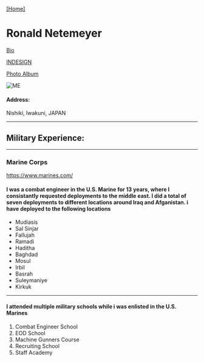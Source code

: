 [[Home]](index)

# Ronald Netemeyer

[Bio](bio)

[INDESIGN](Topic)
  
[Photo Album](Photoalbum)

![ME](http://www2.pictures.gi.zimbio.com/Marines+Patrol+In+Fallujah+kd_imMt1gmHx.jpg)
 
#### Address:  

Nishiki, Iwakuni, JAPAN

---  

## Military Experience:

---

### Marine Corps  
<https://www.marines.com/>
#### I was a combat engineer in the  U.S. Marine for 13 years, where I consistantly requested deployments to the middle east. I did a total of seven deployments to different locations around Iraq and Afganistan. i have deployed to the following locations

* Mudiasis
* Sal Sinjar
* Fallujah
* Ramadi
* Haditha
* Baghdad
* Mosul
* Irbil
* Basrah
* Suleymaniye
* Kirkuk

---
#### I attended multiple military schools while i was enlisted in the U.S. Marines

1. Combat Engineer School
2. EOD School
3. Machine Gunners Course
4. Recruiting School
5. Staff Academy

